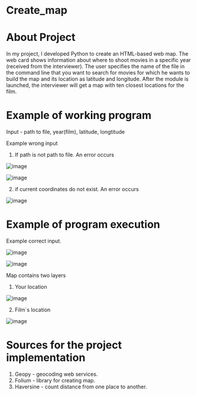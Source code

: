 # Create_map


# About Project
In my project, I developed Python to create an HTML-based web map. The web card shows information about where to shoot movies in a specific year (received from the interviewer). The user specifies the name of the file in the command line that you want to search for movies for which he wants to build the map and its location as latitude and longitude. After the module is launched, the interviewer will get a map with ten closest locations for the film.

# Example of working program
Input - path to file, year(film), latitude, longtitude

Example wrong input
1. If path is not path to file. An error occurs

![image](https://user-images.githubusercontent.com/116108850/220429517-97631a31-cac6-4d1d-a7f0-4cd6115ead20.png)


![image](https://user-images.githubusercontent.com/116108850/220429734-ac1ed980-5c21-46a7-8a6f-46276593ca01.png)




2. if current coordinates do not exist. An error occurs


![image](https://user-images.githubusercontent.com/116108850/220428570-23c3e1d1-674e-4796-a009-3dbb4cdfa1b4.png)




# Example of program execution

Example correct input.

![image](https://user-images.githubusercontent.com/116108850/220430034-859cda33-2929-4cb4-b49c-70ef661d47cb.png)


![image](https://user-images.githubusercontent.com/116108850/220451837-a00565a4-54b0-47db-8de3-be4539a339a1.png)


Map contains two layers
1. Your location

![image](https://user-images.githubusercontent.com/116108850/220452064-3775de6c-6cd8-4b72-9179-fd0992e4ee3e.png)


2. Film`s location

![image](https://user-images.githubusercontent.com/116108850/220452214-c4029552-6b32-423f-9e8d-7048898ba7c2.png)



# Sources for the project implementation

1. Geopy - geocoding web services.
2. Folium - library for creating map.
3. Haversine - count distance from one place to another.


